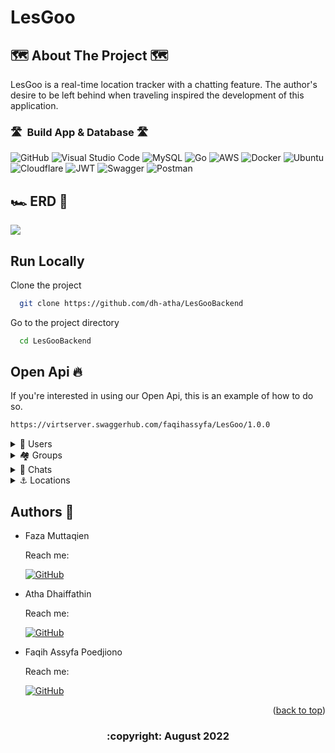 # LesGoo

<!-- ABOUT THE PROJECT -->

## 🗺️ About The Project 🗺️

LesGoo is a real-time location tracker with a chatting feature. The author's desire to be left behind when traveling inspired the development of this application.

</details>   
       
### 🛣️ &nbsp;Build App & Database 🛣️
![GitHub](https://img.shields.io/badge/github-%23121011.svg?style=for-the-badge&logo=github&logoColor=white)
![Visual Studio Code](https://img.shields.io/badge/Visual%20Studio%20Code-0078d7.svg?style=for-the-badge&logo=visual-studio-code&logoColor=white)
![MySQL](https://img.shields.io/badge/mysql-%2300f.svg?style=for-the-badge&logo=mysql&logoColor=white)
![Go](https://img.shields.io/badge/go-%2300ADD8.svg?style=for-the-badge&logo=go&logoColor=white)
![AWS](https://img.shields.io/badge/AWS-%23FF9900.svg?style=for-the-badge&logo=amazon-aws&logoColor=white)
![Docker](https://img.shields.io/badge/docker-%230db7ed.svg?style=for-the-badge&logo=docker&logoColor=white)
![Ubuntu](https://img.shields.io/badge/Ubuntu-E95420?style=for-the-badge&logo=ubuntu&logoColor=white)
![Cloudflare](https://img.shields.io/badge/Cloudflare-F38020?style=for-the-badge&logo=Cloudflare&logoColor=white)
![JWT](https://img.shields.io/badge/JWT-black?style=for-the-badge&logo=JSON%20web%20tokens)
![Swagger](https://img.shields.io/badge/-Swagger-%23Clojure?style=for-the-badge&logo=swagger&logoColor=white)
![Postman](https://img.shields.io/badge/Postman-FF6C37?style=for-the-badge&logo=postman&logoColor=white)

## 🏎️ ERD 📍

<img src="ERD4.drawio.png">

## Run Locally

Clone the project

```bash
  git clone https://github.com/dh-atha/LesGooBackend
```

Go to the project directory

```bash
  cd LesGooBackend
```

## Open Api 🔥

If you're interested in using our Open Api, this is an example of how to do so.

```bash
https://virtserver.swaggerhub.com/faqihassyfa/LesGoo/1.0.0
```

<div>
      <details>
<summary>👶 Users</summary>
  
  <!---
  | Command | Description |
| --- | --- |
  --->
  
This is an explanation of the Users section's CRUD method.
 
<div>
  
| Feature User | Endpoint | Param | JWT Token | Function |
| --- | --- | --- | --- | --- |
| POST | /login  | - | NO | This is how users log in.  |
| POST | /logout | - | YES | This is how users log out. |
| POST | /register | - | NO | This is how users register their account. |
| GET | /users | - | YES | Users obtain their account information in this form. |
| PUT | /users | - | YES | This is how users Update their profile. |
| DELETE | /users | - | YES | This is how users Delete their profile. |

</details>

<div>
      <details>
<summary>🏘️ Groups</summary>
  
  <!---
  | Command | Description |
| --- | --- |
  --->
  
Several commands make use of Groups features, as shown below.
 
<div>
  
| Feature Groups | Endpoint | Param | JWT Token | Function |
| --- | --- | --- | --- | --- |
| POST | /group  | - | YES | Create a new Groups. |
| POST | /group/join | - | YES | Join Groups. |
| POST | /group/leave | - | YES | leave current Groups. |
| POST | /group/chats | - | YES | Get all Chat and participant location. |
| GET | /group/{id} | ID Groups | YES | Displaying Group detail by id. |
| DELETE| /group/{id} | ID Groups | YES | Delete Groups. |

</details>

<div>
      <details>
<summary>💬 Chats</summary>
  
  <!---
  | Command | Description |
| --- | --- |
  --->
  
Several commands make use of Chats features, as shown below.
 
<div>
  
| Feature Chats | Endpoint | Param | JWT Token | Function |
| --- | --- | --- | --- | --- |
| POST | /chats  | - | YES | Send a message to the groups. |

</details>

<div>
      <details>
<summary>⚓ Locations</summary>
  
  <!---
  | Command | Description |
| --- | --- |
  --->
  
Several commands make use of Locations features, as shown below.
 
<div>
  
| Feature Locations | Endpoint | Param | JWT Token | Function |
| --- | --- | --- | --- | --- |
| POST | /locations  | - | YES | Get location. |

</details>

## Authors 👑

-   Faza Muttaqien

    Reach me:

    [![GitHub](https://img.shields.io/badge/faza-muttaqien-%23121011.svg?style=for-the-badge&logo=github&logoColor=white)](https://github.com/faza-muttaqien)

-   Atha Dhaiffathin

    Reach me:

    [![GitHub](https://img.shields.io/badge/dh-atha-%23121011.svg?style=for-the-badge&logo=github&logoColor=white)](https://github.com/dh-atha)

-   Faqih Assyfa Poedjiono

    Reach me:

    [![GitHub](https://img.shields.io/badge/faqihassyfa-%23121011.svg?style=for-the-badge&logo=github&logoColor=red)](https://github.com/faqihassyfa)

 <p align="right">(<a href="#top">back to top</a>)</p>
<h3>
<p align="center">:copyright: August 2022 </p>
</h3>
<!-- end -->
<!-- comment -->
